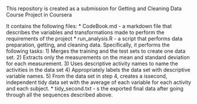 
This repository is created as a submission for Getting and Cleaning Data Course Project in Coursera

It contains the following files:
    * CodeBook.md - a markdown file that describes the variables and transformations        made to perform the requirements of the project
    * run_analysis.R - a script that performs data preparation, getting, and cleaning       data. Specifically, it performs the following tasks:
        1) Merges the training and the test sets to create one data set.
        2) Extracts only the measurements on the mean and standard deviation for each         measurement. 
        3) Uses descriptive activity names to name the activities in the data set
        4) Appropriately labels the data set with descriptive variable names. 
        5) From the data set in step 4, creates a issecond, independent tidy data set           with the average of each variable for each activity and each subject.
    * tidy_second.txt - s the exported final data after going through all the               sequences described above.
